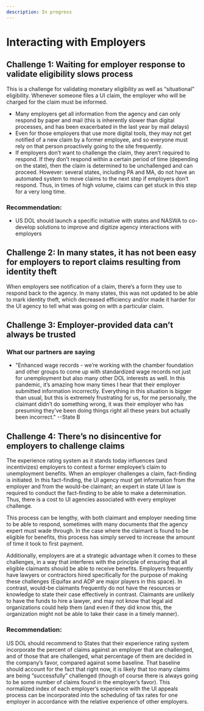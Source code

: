 ```yaml
---
description: In progress
---
```


# Interacting with Employers

## Challenge 1: Waiting for employer response to validate eligibility slows process

This is a challenge for validating monetary eligibility as well as “situational” eligibility. Whenever someone files a UI claim, the employer who will be charged for the claim must be informed. 

* Many employers get all information from the agency and can only respond by paper and mail \(this is inherently slower than digital processes, and has been exacerbated in the last year by mail delays\)
* Even for those employers that use more digital tools, they may not get notified of a new claim by a former employee, and so everyone must rely on that person proactively going to the site frequently. 
* If employers don’t want to challenge the claim, they aren’t required to respond. If they don’t respond within a certain period of time \(depending on the state\), then the claim is determined to be unchallenged and can proceed. However: several states, including PA and MA, do not have an automated system to move claims to the next step if employers don’t respond. Thus, in times of high volume, claims can get stuck in this step for a very long time.

### Recommendation:

* US DOL should launch a specific initiative with states and NASWA to co-develop solutions to improve and digitize agency interactions with employers

## Challenge 2: In many states, it has not been easy for employers to report claims resulting from identity theft

When employers see notification of a claim, there’s a form they use to respond back to the agency. In many states, this was not updated to be able to mark identity theft, which decreased efficiency and/or made it harder for the UI agency to tell what was going on with a particular claim.

## Challenge 3: Employer-provided data can’t always be trusted

### What our partners are saying

* "Enhanced wage records - we’re working with the chamber foundation and other groups to come up with standardized wage records not just for unemployment but also many other DOL interests as well. In this pandemic, it’s amazing how many times I hear that their employer submitted information incorrectly. Everything in this situation is bigger than usual, but this is extremely frustrating for us, for me personally, the claimant didn’t do something wrong, it was their employer who has presuming they’ve been doing things right all these years but actually been incorrect." --State B

## Challenge 4: There’s no disincentive for employers to challenge claims

The experience rating system as it stands today influences \(and incentivizes\) employers to contest a former employee’s claim to unemployment benefits. When an employer challenges a claim, fact-finding is initiated. In this fact-finding, the UI agency must get information from the employer and from the would-be claimant; an expert in state UI law is required to conduct the fact-finding to be able to make a determination. Thus, there is a cost to UI agencies associated with every employer challenge.  


This process can be lengthy, with both claimant and employer needing time to be able to respond, sometimes with many documents that the agency expert must wade through. In the case where the claimant is found to be eligible for benefits, this process has simply served to increase the amount of time it took to first payment.  


Additionally, employers are at a strategic advantage when it comes to these challenges, in a way that interferes with the principle of ensuring that all eligible claimants should be able to receive benefits. Employers frequently have lawyers or contractors hired specifically for the purpose of making these challenges \(Equifax and ADP are major players in this space\). In contrast, would-be claimants frequently do not have the resources or knowledge to state their case effectively in contrast. Claimants are unlikely to have the funds to hire a lawyer, and may not know that legal aid organizations could help them \(and even if they did know this, the organization might not be able to take their case in a timely manner\). 

### Recommendation: 

US DOL should recommend to States that their experience rating system incorporate the percent of claims against an employer that are challenged, and of those that are challenged, what percentage of them are decided in the company’s favor, compared against some baseline. That baseline should account for the fact that right now, it is likely that too many claims are being “successfully” challenged \(though of course there is always going to be some number of claims found in the employer’s favor\). This normalized index of each employer’s experience with the UI appeals process can be incorporated into the scheduling of tax rates for one employer in accordance with the relative experience of other employers.

